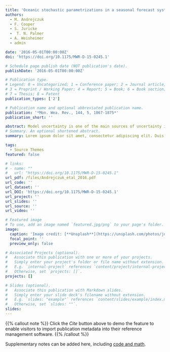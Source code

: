 ```yaml
---
title: 'Oceanic stochastic parametrizations in a seasonal forecast system'
authors:
  - M. Andrejczuk 
  - F. Cooper
  - S. Juricke
  -  T. N. Palmer
  - A. Weisheimer
  - admin

date: '2016-05-01T00:00:00Z'
doi: 'https://doi.org/10.1175/MWR-D-15-0245.1'

# Schedule page publish date (NOT publication's date).
publishDate: '2016-05-01T00:00:00Z'

# Publication type.
# Legend: 0 = Uncategorized; 1 = Conference paper; 2 = Journal article;
# 3 = Preprint / Working Paper; 4 = Report; 5 = Book; 6 = Book section;
# 7 = Thesis; 8 = Patent
publication_types: ['2']

# Publication name and optional abbreviated publication name.
publication: '*Mon. Wea. Rev., 144, 5, 1867-1875*'
publication_short: ''

abstract: Model uncertainty is one of the main sources of uncertainty in ensemble prediction on seasonal to decadal timescales. Here, we quantify model uncertainty in the ocean component of a seasonal forecast system by introducing a range of stochastic parametrizations. The stochastic parametrizations help increase the spread of the ensemble and reduce error. We find that the stochastically perturbed parameterization tendency (SPPT) schemes provided the largest impact on the model spread and bias. We also suggest new ways to reduce forecast error.
# Summary. An optional shortened abstract.
summary: Lorem ipsum dolor sit amet, consectetur adipiscing elit. Duis posuere tellus ac convallis placerat. Proin tincidunt magna sed ex sollicitudin condimentum.

tags:
  - Source Themes
featured: false

# links:
# - name: ""
#   url: "https://doi.org/10.1175/MWR-D-15-0245.1"
url_pdf: /files/Andrejczuk_etal_2016.pdf
url_code: ''
url_dataset: ''
url_DOI: 'https://doi.org/10.1175/MWR-D-15-0245.1'
url_project: ''
url_slides: ''
url_source: ''
url_video: ''

# Featured image
# To use, add an image named `featured.jpg/png` to your page's folder.
image:
  caption: 'Image credit: [**Unsplash**](https://unsplash.com/photos/jdD8gXaTZsc)'
  focal_point: ''
  preview_only: false

# Associated Projects (optional).
#   Associate this publication with one or more of your projects.
#   Simply enter your project's folder or file name without extension.
#   E.g. `internal-project` references `content/project/internal-project/index.md`.
#   Otherwise, set `projects: []`.
projects: []

# Slides (optional).
#   Associate this publication with Markdown slides.
#   Simply enter your slide deck's filename without extension.
#   E.g. `slides: "example"` references `content/slides/example/index.md`.
#   Otherwise, set `slides: ""`.
slides:
---
```


{{% callout note %}}
Click the _Cite_ button above to demo the feature to enable visitors to import publication metadata into their reference management software.
{{% /callout %}}

Supplementary notes can be added here, including [code and math](https://wowchemy.com/docs/content/writing-markdown-latex/).
